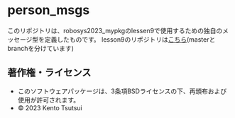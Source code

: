 # person_msgs
このリポジトリは、robosys2023_mypkgのlessen9で使用するための独自のメッセージ型を定義したものです。
lesson9のリポジトリは[こちら](https://github.com/kentotutui/robosys2023_mypkg/tree/lesson9)(masterとbranchを分けています)

## 著作権・ライセンス
  * このソフトウェアパッケージは、3条項BSDライセンスの下、再頒布および使用が許可されます。
  * © 2023 Kento Tsutsui
